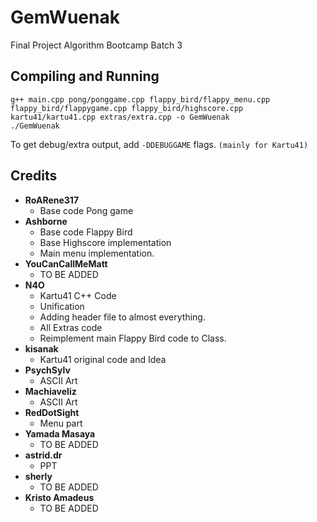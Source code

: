 # GemWuenak
Final Project Algorithm Bootcamp Batch 3

## Compiling and Running
`g++ main.cpp pong/ponggame.cpp flappy_bird/flappy_menu.cpp flappy_bird/flappygame.cpp flappy_bird/highscore.cpp kartu41/kartu41.cpp extras/extra.cpp -o GemWuenak`<br>
`./GemWuenak`

To get debug/extra output, add `-DDEBUGGAME` flags. `(mainly for Kartu41)`

## Credits
- **RoARene317**
    - Base code Pong game
- **Ashborne**
    - Base code Flappy Bird
    - Base Highscore implementation
    - Main menu implementation.
- **YouCanCallMeMatt**
    - TO BE ADDED
- **N4O**
    - Kartu41 C++ Code
    - Unification
    - Adding header file to almost everything.
    - All Extras code
    - Reimplement main Flappy Bird code to Class.
- **kisanak**
    - Kartu41 original code and Idea
- **PsychSylv**
    - ASCII Art
- **Machiaveliz**
    - ASCII Art
- **RedDotSight**
    - Menu part
- **Yamada Masaya**
    - TO BE ADDED
- **astrid.dr**
    - PPT
- **sherly**
    - TO BE ADDED
- **Kristo Amadeus**
    - TO BE ADDED